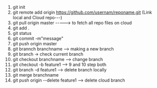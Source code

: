 1. git init
2. git remote add origin https://github.com/usernam/reponame.git
(Link local and Cloud repo---)
3. git pull origin master -----> to fetch all repo files on cloud 
4. git add .
5. git status
6. git commit -m"message"
7. git push origin master
8. git brannch branchname --> making a new branch
9. git branch -> check current branch
10. git checkout branchname --> change branch
11. git checkout -b feature1 --> 9 and 10 step both
12. git branch -d feature1 --> delete branch locally
12. git merge branchname 
13. git push origin --delete feature1 --> delete cloud branch